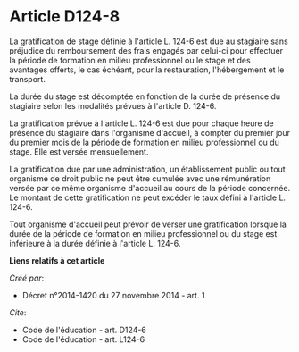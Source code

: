 # Article D124-8

La gratification de stage définie à l'article L. 124-6 est due au stagiaire sans préjudice du remboursement des frais engagés
par celui-ci pour effectuer la période de formation en milieu professionnel ou le stage et des avantages offerts, le cas
échéant, pour la restauration, l'hébergement et le transport. 

La durée du stage est décomptée en fonction de la durée de présence du stagiaire selon les modalités prévues à l'article D.
124-6. 

La gratification prévue à l'article L. 124-6 est due pour chaque heure de présence du stagiaire dans l'organisme d'accueil, à
compter du premier jour du premier mois de la période de formation en milieu professionnel ou du stage. Elle est versée
mensuellement. 

La gratification due par une administration, un établissement public ou tout organisme de droit public ne peut être cumulée
avec une rémunération versée par ce même organisme d'accueil au cours de la période concernée. Le montant de cette
gratification ne peut excéder le taux défini à l'article L. 124-6. 

Tout organisme d'accueil peut prévoir de verser une gratification lorsque la durée de la période de formation en milieu
professionnel ou du stage est inférieure à la durée définie à l'article L. 124-6.

**Liens relatifs à cet article**

_Créé par_:

  - Décret n°2014-1420 du 27 novembre 2014 - art. 1

_Cite_:

  - Code de l'éducation - art. D124-6
  - Code de l'éducation - art. L124-6
